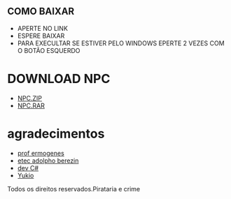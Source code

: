 ## COMO BAIXAR 
- APERTE NO LINK
- ESPERE BAIXAR 
- PARA EXECULTAR SE ESTIVER PELO WINDOWS EPERTE 2 VEZES COM O BOTÃO ESQUERDO

# DOWNLOAD NPC

- [NPC.ZIP](dist/YUSANO.zip)
- [NPC.RAR](dist/YUSANO.rar)







# agradecimentos 

- [prof ermogenes](https://github.com/ermogenes)
- [etec adolpho berezin](https://eteab.com.br/cms/)
- [dev C#](https://github.com/ermogenes/aulas-programacao-csharp/blob/master/README.md)
- [Yukio](https://github.com/yukio-sato) 

Todos os direitos reservados.Pirataria e crime